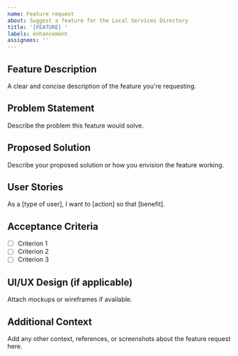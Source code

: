 ```yaml
---
name: Feature request
about: Suggest a feature for the Local Services Directory
title: '[FEATURE] '
labels: enhancement
assignees: ''
---
```


## Feature Description
A clear and concise description of the feature you're requesting.

## Problem Statement
Describe the problem this feature would solve.

## Proposed Solution
Describe your proposed solution or how you envision the feature working.

## User Stories
As a [type of user], I want to [action] so that [benefit].

## Acceptance Criteria
- [ ] Criterion 1
- [ ] Criterion 2
- [ ] Criterion 3

## UI/UX Design (if applicable)
Attach mockups or wireframes if available.

## Additional Context
Add any other context, references, or screenshots about the feature request here.